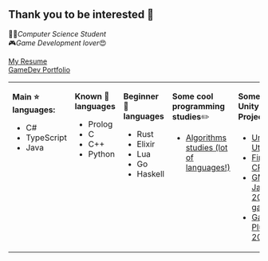 ## Thank you to be interested 👋

👨‍💻*Computer Science Student* 
<br>
🎮*Game Development lover*😍
<br>

[My Resume](https://felipe-higino.github.io/)
<br>
[GameDev Portfolio](https://www.instagram.com/euplayy/)

<table><tr><td valign="top" width="10%">

**Main ⭐ languages:** 
- C#
- TypeScript
- Java

</td><td valign="top" width="10%">
  
**Known 🧠 languages**
- Prolog
- C
- C++
- Python

</td><td valign="top" width="15%">
  
**Beginner 💩 languages**
- Rust
- Elixir
- Lua
- Go
- Haskell


</td><td valign="top" width="35%">

**Some cool programming studies**✏️
- [Algorithms studies (lot of languages!)](https://github.com/felipe-higino/algorithms-implementations-register)

</td><td valign="top" width="35%">

**Some cool Unity Projects**🎲🎮
- [Unity Utilities](https://github.com/felipe-higino/my-unity-utils)
- [Firebase CRUD](https://github.com/felipe-higino/unity-firebase-crud)
- [GMTK Jam 2020 game](https://github.com/Rouem/FervorousWare_GMTK2020)
- [Gamejam Plus 2020](https://github.com/felipe-higino/Gamejamplus2020-CrimsonBit)

</td></tr></table>

<!--
**felipe-higino/felipe-higino** is a ✨ _special_ ✨ repository because its `README.md` (this file) appears on your GitHub profile.

Here are some ideas to get you started:

- 🔭 I’m currently working on ...
- 🌱 I’m currently learning ...
- 👯 I’m looking to collaborate on ...
- 🤔 I’m looking for help with ...
- 💬 Ask me about ...
- 📫 How to reach me: ...
- 😄 Pronouns: ...
- ⚡ Fun fact: ...
-->
